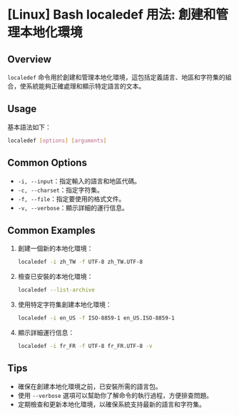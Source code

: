 # [Linux] Bash localedef 用法: 創建和管理本地化環境

## Overview
`localedef` 命令用於創建和管理本地化環境，這包括定義語言、地區和字符集的組合，使系統能夠正確處理和顯示特定語言的文本。

## Usage
基本語法如下：
```bash
localedef [options] [arguments]
```

## Common Options
- `-i, --input`：指定輸入的語言和地區代碼。
- `-c, --charset`：指定字符集。
- `-f, --file`：指定要使用的格式文件。
- `-v, --verbose`：顯示詳細的運行信息。

## Common Examples
1. 創建一個新的本地化環境：
   ```bash
   localedef -i zh_TW -f UTF-8 zh_TW.UTF-8
   ```

2. 檢查已安裝的本地化環境：
   ```bash
   localedef --list-archive
   ```

3. 使用特定字符集創建本地化環境：
   ```bash
   localedef -i en_US -f ISO-8859-1 en_US.ISO-8859-1
   ```

4. 顯示詳細運行信息：
   ```bash
   localedef -i fr_FR -f UTF-8 fr_FR.UTF-8 -v
   ```

## Tips
- 確保在創建本地化環境之前，已安裝所需的語言包。
- 使用 `--verbose` 選項可以幫助你了解命令的執行過程，方便排查問題。
- 定期檢查和更新本地化環境，以確保系統支持最新的語言和字符集。